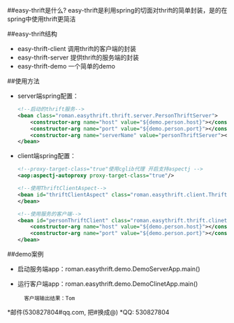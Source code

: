 ##easy-thrift是什么?
easy-thrift是利用spring的切面对thrift的简单封装，是的在spring中使用thrift更简洁

##easy-thrift结构

* easy-thrift-client 调用thrift的客户端的封装
* easy-thrift-server 提供thrift的服务端的封装
* easy-thrift-demo 一个简单的demo


##使用方法

* server端spring配置：
    ```xml
    <!--启动的thrift服务-->
    <bean class="roman.easythrift.thrift.server.PersonThriftServer">
        <constructor-arg name="host" value="${demo.person.host}"></constructor-arg>
        <constructor-arg name="port" value="${demo.person.port}"></constructor-arg>
        <constructor-arg name="serverName" value="personThriftServer"></constructor-arg>
    </bean>
    ```

* client端spring配置：
    ```xml
    <!--proxy-target-class="true"使用cglib代理 开启支持aspectj -->
    <aop:aspectj-autoproxy proxy-target-class="true"/>

    <!--使用ThriftClientAspect-->
    <bean id="thriftClientAspect" class="roman.easythrift.client.ThriftClientAspect">
    </bean>

    <!--使用服务的客户端-->
    <bean id="personThriftClient" class="roman.easythrift.thrift.clinet.PersonThriftClient">
        <constructor-arg name="host" value="${demo.person.host}"></constructor-arg>
        <constructor-arg name="port" value="${demo.person.port}"></constructor-arg>
    </bean>
    ```

##demo案例

* 启动服务端app：roman.easythrift.demo.DemoServerApp.main()

* 运行客户端app：roman.easythrift.demo.DemoClinetApp.main()       
        
        客户端输出结果：Tom



*邮件(530827804#qq.com, 把#换成@)
*QQ: 530827804
